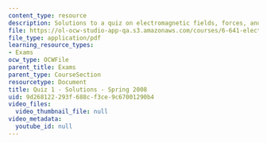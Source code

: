 ```yaml
---
content_type: resource
description: Solutions to a quiz on electromagnetic fields, forces, and motion.
file: https://ol-ocw-studio-app-qa.s3.amazonaws.com/courses/6-641-electromagnetic-fields-forces-and-motion-spring-2009/9d268122293f688cf3ce9c67001290b4_MIT6_641s09_sol_quiz2008.pdf
file_type: application/pdf
learning_resource_types:
- Exams
ocw_type: OCWFile
parent_title: Exams
parent_type: CourseSection
resourcetype: Document
title: Quiz 1 - Solutions - Spring 2008
uid: 9d268122-293f-688c-f3ce-9c67001290b4
video_files:
  video_thumbnail_file: null
video_metadata:
  youtube_id: null
---
```

